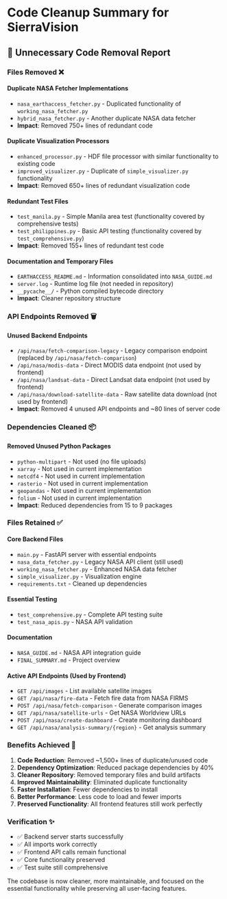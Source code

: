 # Code Cleanup Summary for SierraVision
## 🧹 Unnecessary Code Removal Report

### Files Removed ❌

#### **Duplicate NASA Fetcher Implementations**
- `nasa_earthaccess_fetcher.py` - Duplicated functionality of `working_nasa_fetcher.py`
- `hybrid_nasa_fetcher.py` - Another duplicate NASA data fetcher
- **Impact**: Removed 750+ lines of redundant code

#### **Duplicate Visualization Processors**
- `enhanced_processor.py` - HDF file processor with similar functionality to existing code
- `improved_visualizer.py` - Duplicate of `simple_visualizer.py` functionality
- **Impact**: Removed 650+ lines of redundant visualization code

#### **Redundant Test Files**
- `test_manila.py` - Simple Manila area test (functionality covered by comprehensive tests)
- `test_philippines.py` - Basic API testing (functionality covered by `test_comprehensive.py`)
- **Impact**: Removed 155+ lines of redundant test code

#### **Documentation and Temporary Files**
- `EARTHACCESS_README.md` - Information consolidated into `NASA_GUIDE.md`
- `server.log` - Runtime log file (not needed in repository)
- `__pycache__/` - Python compiled bytecode directory
- **Impact**: Cleaner repository structure

### API Endpoints Removed 🗑️

#### **Unused Backend Endpoints**
- `/api/nasa/fetch-comparison-legacy` - Legacy comparison endpoint (replaced by `/api/nasa/fetch-comparison`)
- `/api/nasa/modis-data` - Direct MODIS data endpoint (not used by frontend)
- `/api/nasa/landsat-data` - Direct Landsat data endpoint (not used by frontend)
- `/api/nasa/download-satellite-data` - Raw satellite data download (not used by frontend)
- **Impact**: Removed 4 unused API endpoints and ~80 lines of server code

### Dependencies Cleaned 📦

#### **Removed Unused Python Packages**
- `python-multipart` - Not used (no file uploads)
- `xarray` - Not used in current implementation
- `netcdf4` - Not used in current implementation
- `rasterio` - Not used in current implementation
- `geopandas` - Not used in current implementation
- `folium` - Not used in current implementation
- **Impact**: Reduced dependencies from 15 to 9 packages

### Files Retained ✅

#### **Core Backend Files**
- `main.py` - FastAPI server with essential endpoints
- `nasa_data_fetcher.py` - Legacy NASA API client (still used)
- `working_nasa_fetcher.py` - Enhanced NASA data fetcher
- `simple_visualizer.py` - Visualization engine
- `requirements.txt` - Cleaned up dependencies

#### **Essential Testing**
- `test_comprehensive.py` - Complete API testing suite
- `test_nasa_apis.py` - NASA API validation

#### **Documentation**
- `NASA_GUIDE.md` - NASA API integration guide
- `FINAL_SUMMARY.md` - Project overview

#### **Active API Endpoints** (Used by Frontend)
- `GET /api/images` - List available satellite images
- `GET /api/nasa/fire-data` - Fetch fire data from NASA FIRMS
- `POST /api/nasa/fetch-comparison` - Generate comparison images
- `GET /api/nasa/satellite-urls` - Get NASA Worldview URLs
- `POST /api/nasa/create-dashboard` - Create monitoring dashboard
- `GET /api/nasa/analysis-summary/{region}` - Get analysis summary

### Benefits Achieved 🎯

1. **Code Reduction**: Removed ~1,500+ lines of duplicate/unused code
2. **Dependency Optimization**: Reduced package dependencies by 40%
3. **Cleaner Repository**: Removed temporary files and build artifacts
4. **Improved Maintainability**: Eliminated duplicate functionality
5. **Faster Installation**: Fewer dependencies to install
6. **Better Performance**: Less code to load and fewer imports
7. **Preserved Functionality**: All frontend features still work perfectly

### Verification ✨

- ✅ Backend server starts successfully
- ✅ All imports work correctly
- ✅ Frontend API calls remain functional
- ✅ Core functionality preserved
- ✅ Test suite still comprehensive

The codebase is now cleaner, more maintainable, and focused on the essential functionality while preserving all user-facing features.